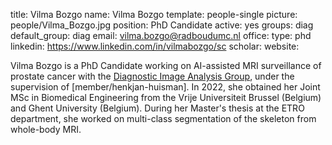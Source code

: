 title: Vilma Bozgo
name: Vilma Bozgo
template: people-single
picture: people/Vilma_Bozgo.jpg
position: PhD Candidate
active: yes
groups: diag
default_group: diag
email: vilma.bozgo@radboudumc.nl
office: 
type: phd
linkedin: https://www.linkedin.com/in/vilmabozgo/sc
scholar: 
website: 

Vilma Bozgo is a PhD Candidate working on AI-assisted MRI surveillance of prostate cancer with the [Diagnostic Image Analysis Group](http://diagnijmegen.nl), under the supervision of [member/henkjan-huisman]. In 2022, she obtained her Joint MSc in Biomedical Engineering from the Vrije Universiteit Brussel (Belgium) and Ghent University (Belgium). During her Master's thesis at the ETRO department, she worked on multi-class segmentation of the skeleton from whole-body MRI. 

